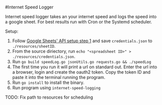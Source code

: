 #Internet Speed Logger

Internet speed logger takes an your internet speed and logs the speed into a google sheet.
For best results run with Cron or the Systemd scheduler. 

Setup: 
1. Follow [Google Sheets' API setup step 1](https://developers.google.com/sheets/api/quickstart/go) and save `credentials.json` to `./resources/sheetID`. 
2. From the source diriectory, run `echo "<spreadsheet ID>" > ./resources/credentials.json`.
3. Run `go build speedLog.go jsonUtils.go requests.go && ./speedLog`
4. The first time you run it will print a url on standard out. Enter the url into a browser, login and create the oauth2 token. Copy the token ID and paste it into the terminal running the program. 
5. Run `go install` to install the binary.
6. Run program using `internet-speed-logging`

TODO: Fix path to resources for scheduling

